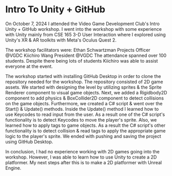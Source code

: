 # Intro To Unity + GitHub

On October 7, 2024 I attended the Video Game Development Club's Intro Unity + GitHub workshop. I went into the workshop with some experience with Unity mainly from CSE 165 3-D User Interaction where I explored using Unity's XR & AR toolkits with Meta's Oculus Quest 2.

The workshop facilitators were:
Ethan Schwartzman Projects Officer @VGDC
Kiichiro Wang President @VGDC 
The attendance spanned over 100 students. Despite there being lots of students Kiichiro was able to assist everyone at the event.

The workshop started with installing GitHub Desktop in order to clone the repository needed for the workshop. The repository consisted of 2D game assets. We started with designing the level by utilizing sprites & the Sprite Renderer component to visual game objects. Next, we added a Rigidbody2D component to add physics & BoxCollider2D component to detect collisions on the game objects. Furthermore, we created a C# script & went over the Start() & Update() methods. Inside the Update() method I learned how to use Keycodes to read input from the user. As a result one of the C# script's functionality is to detect Keycodes to move the player's sprite. Also, we learned how to apply tags to game objects. As a result the C# script's other functionality is to detect collision & read tags to apply the appropriate game logic to the player's sprite. We ended with pushing and saving the project using GitHub Desktop.

In conclusion, I had no experience working with 2D games going into the workshop. However, I was able to learn how to use Unity to create a 2D platformer. My next steps after this is to make a 2D platformer with Unreal Engine.
